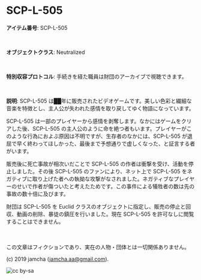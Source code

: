 

# SCP-L-505

**アイテム番号**: SCP-L-505  

<br>  

**オブジェクトクラス**: Neutralized

<br>  

**特別収容プロトコル**: 手続きを経た職員は財団のアーカイブで視聴できます。

<br>  

**説明**: SCP-L-505 は██年に販売されたビデオゲームです。美しい色彩と繊細な音楽を特徴とし、主人公が失われた感情を取り戻してゆく物語になっています。

SCP-L-505 は一部のプレイヤーから感情を剥奪します。なかにはゲームをクリアした後、SCP-L-505 の主人公のように命を絶つ者もいます。プレイヤーがこのような行為におよぶ原因は不明ですが、生存者のなかには、SCP-L-505 が退屈で早く終わってほしかった、最後まで予想通りで虚しくなった、と証言する者がいます。

販売後に死亡事故が相次いだことで SCP-L-505 の作者は衝撃を受け、活動を停止しました。その後 SCP-L-505 のファンにより、ネット上で SCP-L-505 をネガティブに取り上げた者への執拗な攻撃がなされました。ネガティブなプレイヤーのせいで作者が傷ついたと考えたためです。この事件による犠牲者の数は先の事故の数十倍に及びます。

財団は SCP-L-505 を Euclid クラスのオブジェクトに指定し、販売の停止と回収、動画の削除、暴徒の鎮圧を行いました。現在 SCP-L-505 を許可なしに閲覧することはできません。

<br>  
<br>  
この文章はフィクションであり、実在の人物・団体とは一切関係ありません。  

(c) 2019 jamcha (jamcha.aa@gmail.com).  

![cc by-sa](https://i.creativecommons.org/l/by-sa/4.0/88x31.png)  

